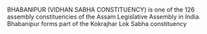 BHABANIPUR (VIDHAN SABHA CONSTITUENCY) is one of the 126 assembly constituencies of the Assam Legislative Assembly in India. Bhabanipur forms part of the Kokrajhar Lok Sabha constituency
